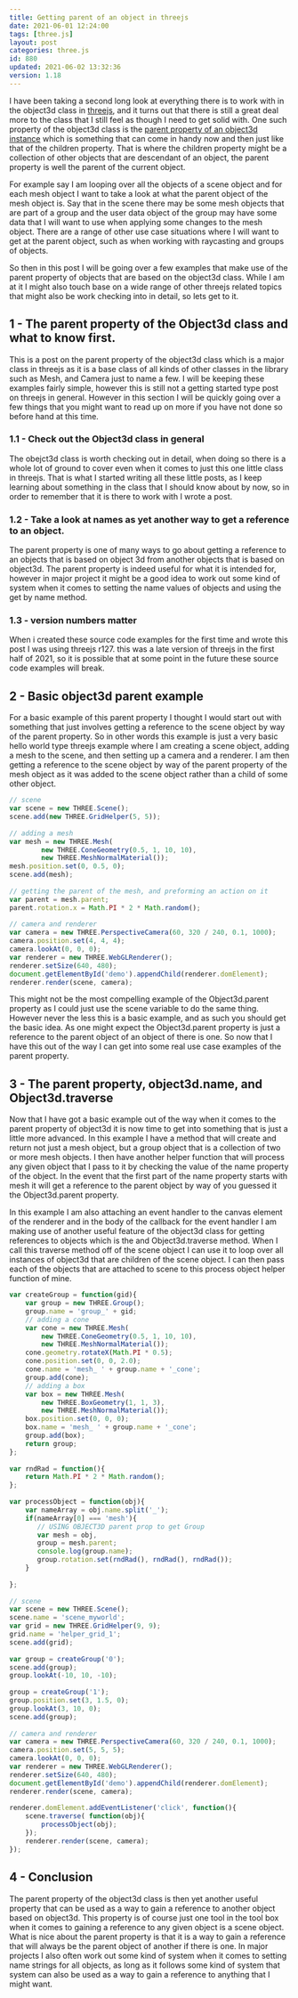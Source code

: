 ```yaml
---
title: Getting parent of an object in threejs
date: 2021-06-01 12:24:00
tags: [three.js]
layout: post
categories: three.js
id: 880
updated: 2021-06-02 13:32:36
version: 1.18
---
```


I have been taking a second long look at everything there is to work with in the object3d class in [threejs](https://threejs.org/docs/index.html#manual/en/introduction/Creating-a-scene), and it turns out that there is still a great deal more to the class that I still feel as though I need to get solid with. One such property of the object3d class is the [parent property of an object3d instance](https://threejs.org/docs/index.html#api/en/core/Object3D) which is something that can come in handy now and then just like that of the children property. That is where the children property might be a collection of other objects that are descendant of an object, the parent property is well the parent of the current object.

For example say I am looping over all the objects of a scene object and for each mesh object I want to take a look at what the parent object of the mesh object is. Say that in the scene there may be some mesh objects that are part of a group and the user data object of the group may have some data that I will want to use when applying some changes to the mesh object. There are a range of other use case situations where I will want to get at the parent object, such as when working with raycasting and groups of objects.

So then in this post I will be going over a few examples that make use of the parent property of objects that are based on the object3d class. While I am at it I might also touch base on a wide range of other threejs related topics that might also be work checking into in detail, so lets get to it.

<!-- more -->

## 1 - The parent property of the Object3d class and what to know first.

This is a post on the parent property of the object3d class which is a major class in threejs as it is a base class of all kinds of other classes in the library such as Mesh, and Camera just to name a few. I will be keeping these examples fairly simple, however this is still not a getting started type post on threejs in general. However in this section I will be quickly going over a few things that you might want to read up on more if you have not done so before hand at this time.

### 1.1 - Check out the Object3d class in general

The obejct3d class is worth checking out in detail, when doing so there is a whole lot of ground to cover even when it comes to just this one little class in threejs. That is what I started writing all these little posts, as I keep learning about something in the class that I should know about by now, so in order to remember that it is there to work with I wrote a post.

### 1.2 - Take a look at names as yet another way to get a reference to an object.

The parent property is one of many ways to go about getting a reference to an objects that is based on object 3d from another objects that is based on object3d. The parent property is indeed useful for what it is intended for, however in major project it might be a good idea to work out some kind of system when it comes to setting the name values of objects and using the get by name method.

### 1.3 - version numbers matter

When i created these source code examples for the first time and wrote this post I was using threejs r127. this was a late version of threejs in the first half of 2021, so it is possible that at some point in the future these source code examples will break.

## 2 - Basic object3d parent example

For a basic example of this parent property I thought I would start out with something that just involves getting a reference to the scene object by way of the parent property. So in other words this example is just a very basic hello world type threejs example where I am creating a scene object, adding a mesh to the scene, and then setting up a camera and a renderer. I am then getting a reference to the scene object by way of the parent property of the mesh object as it was added to the scene object rather than a child of some other object.



```js
// scene
var scene = new THREE.Scene();
scene.add(new THREE.GridHelper(5, 5));
 
// adding a mesh
var mesh = new THREE.Mesh(
        new THREE.ConeGeometry(0.5, 1, 10, 10),
        new THREE.MeshNormalMaterial());
mesh.position.set(0, 0.5, 0);
scene.add(mesh);
 
// getting the parent of the mesh, and preforming an action on it
var parent = mesh.parent;
parent.rotation.x = Math.PI * 2 * Math.random();
 
// camera and renderer
var camera = new THREE.PerspectiveCamera(60, 320 / 240, 0.1, 1000);
camera.position.set(4, 4, 4);
camera.lookAt(0, 0, 0);
var renderer = new THREE.WebGLRenderer();
renderer.setSize(640, 480);
document.getElementById('demo').appendChild(renderer.domElement);
renderer.render(scene, camera);
```

This might not be the most compelling example of the Object3d.parent property as I could just use the scene variable to do the same thing. However never the less this is a basic example, and as such you should get the basic idea. As one might expect the Object3d.parent property is just a reference to the parent object of an object of there is one. So now that I have this out of the way I can get into some real use case examples of the parent property.

## 3 - The parent property, object3d.name, and Object3d.traverse

Now that I have got a basic example out of the way when it comes to the parent property of object3d it is now time to get into something that is just a little more advanced. In this example I have a method that will create and return not just a mesh object, but a group object that is a collection of two or more mesh objects. I then have another helper function that will process any given object that I pass to it by checking the value of the name property of the object. In the event that the first part of the name property starts with mesh it will get a reference to the parent object by way of you guessed it the Object3d.parent property.

In this example I am also attaching an event handler to the canvas element of the renderer and in the body of the callback for the event handler I am making use of another useful feature of the object3d class for getting references to objects which is the and Object3d.traverse method. When I call this traverse method off of the scene object I can use it to loop over all instances of object3d that are children of the scene object. I can then pass each of the objects that are attached to scene to this process object helper function of mine.

```js
var createGroup = function(gid){
    var group = new THREE.Group();
    group.name = 'group_' + gid;
    // adding a cone
    var cone = new THREE.Mesh(
        new THREE.ConeGeometry(0.5, 1, 10, 10),
        new THREE.MeshNormalMaterial());
    cone.geometry.rotateX(Math.PI * 0.5);
    cone.position.set(0, 0, 2.0);
    cone.name = 'mesh_ ' + group.name + '_cone';
    group.add(cone);
    // adding a box
    var box = new THREE.Mesh(
        new THREE.BoxGeometry(1, 1, 3),
        new THREE.MeshNormalMaterial());
    box.position.set(0, 0, 0);
    box.name = 'mesh_ ' + group.name + '_cone';
    group.add(box);  
    return group;
};
 
var rndRad = function(){
    return Math.PI * 2 * Math.random();
};
 
var processObject = function(obj){
    var nameArray = obj.name.split('_');
    if(nameArray[0] === 'mesh'){
       // USING OBJECT3D parent prop to get Group
       var mesh = obj,
       group = mesh.parent;
       console.log(group.name);
       group.rotation.set(rndRad(), rndRad(), rndRad());
    }
 
};
 
// scene
var scene = new THREE.Scene();
scene.name = 'scene_myworld';
var grid = new THREE.GridHelper(9, 9);
grid.name = 'helper_grid_1';
scene.add(grid);
 
var group = createGroup('0');
scene.add(group);
group.lookAt(-10, 10, -10);
 
group = createGroup('1');
group.position.set(3, 1.5, 0);
group.lookAt(3, 10, 0);
scene.add(group);
 
// camera and renderer
var camera = new THREE.PerspectiveCamera(60, 320 / 240, 0.1, 1000);
camera.position.set(5, 5, 5);
camera.lookAt(0, 0, 0);
var renderer = new THREE.WebGLRenderer();
renderer.setSize(640, 480);
document.getElementById('demo').appendChild(renderer.domElement);
renderer.render(scene, camera);
 
renderer.domElement.addEventListener('click', function(){
    scene.traverse( function(obj){
        processObject(obj);
    });
    renderer.render(scene, camera);
});
```

## 4 - Conclusion

The parent property of the object3d class is then yet another useful property that can be used as a way to gain a reference to another object based on object3d. This property is of course just one tool in the tool box when it comes to gaining a reference to any given object is a scene object. What is nice about the parent property is that it is a way to gain a reference that will always be the parent object of another if there is one. In major projects I also often work out some kind of system when it comes to setting name strings for all objects, as long as it follows some kind of system that system can also be used as a way to gain a reference to anything that I might want.

